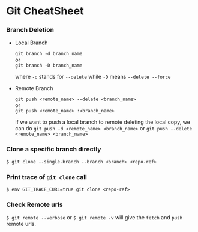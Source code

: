 # Git CheatSheet
### Branch Deletion
* Local Branch

	`git branch -d branch_name`
	<br>or<br>`git branch -D branch_name`
	
	where `-d` stands for `--delete` while `-D` means `--delete --force`
	
* Remote Branch

	`git push <remote_name> --delete <branch_name>`
	<br>or<br> 
	`git push <remote_name> :<branch_name>`
	
	If we want to push a local branch to remote deleting the local copy, we can do `git push -d <remote_name> <branch_name>` or `git push --delete <remote_name> <branch_name>`

### Clone a specific branch directly
`$ git clone --single-branch --branch <branch> <repo-ref>`
### Print trace of `git clone` call
`$ env GIT_TRACE_CURL=true git clone <repo-ref>`
### Check Remote urls
`$ git remote --verbose`
or
`$ git remote -v`
will give the `fetch` and `push` remote urls.